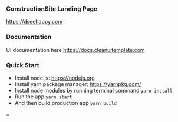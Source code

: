 ### ConstructionSite Landing Page ###
https://dseehappy.com

### Documentation ###
UI documentation here https://docs.cleanuitemplate.com

### Quick Start ###
* Install node.js: https://nodejs.org​
* Install yarn package manager: https://yarnpkg.com/​
* Install node modules by running terminal command `yarn install`
* Run the app `yarn start`
* And then build production app `yarn build`

=